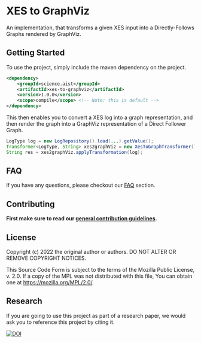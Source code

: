 # XES to GraphViz

An implementation, that transforms a given XES input into a Directly-Follows Graphs rendered by GraphViz.

## Getting Started

To use the project, simply include the maven dependency on the project.

```xml
<dependency>
    <groupId>science.aist</groupId>
    <artifactId>xes-to-graphviz</artifactId>
    <version>1.0.0</version>
    <scope>compile</scope> <!-- Note: this is default -->
</dependency>
```

This then enables you to convert a XES log into a graph representation, and then render the graph into a GraphViz
representation of a Direct Follower Graph.

```java
LogType log = new LogRepository().load(...).getValue();
Transformer<LogType, String> xes2graphViz = new XesToGraphTransformer().andThen(new GraphToDirectFollowerGraphGraphVizTransformer());
String res = xes2graphViz.applyTransformation(log);
```

## FAQ

If you have any questions, please checkout our [FAQ](https://fhooeaist.github.io/XES2GraphViz/faq.html) section.

## Contributing

**First make sure to read our [general contribution guidelines](https://fhooeaist.github.io/CONTRIBUTING.html).**
   
## License

Copyright (c) 2022 the original author or authors.
DO NOT ALTER OR REMOVE COPYRIGHT NOTICES.

This Source Code Form is subject to the terms of the Mozilla Public
License, v. 2.0. If a copy of the MPL was not distributed with this
file, You can obtain one at https://mozilla.org/MPL/2.0/.

## Research

If you are going to use this project as part of a research paper, we would ask you to reference this project by citing
it. 

[![DOI](https://zenodo.org/badge/548833449.svg)](https://zenodo.org/badge/latestdoi/548833449)
